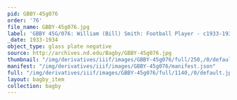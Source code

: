 ```yaml
---
pid: GBBY-45g076
order: '76'
file_name: GBBY-45g076.jpg
label: 'GBBY 45G/076: William (Bill) Smith: Football Player - c1933-1934'
_date: 1933-1934
object_type: glass plate negative
source: http://archives.nd.edu/Bagby/GBBY-45g076.jpg
thumbnail: "/img/derivatives/iiif/images/GBBY-45g076/full/250,/0/default.jpg"
manifest: "/img/derivatives/iiif/images/GBBY-45g076/manifest.json"
full: "/img/derivatives/iiif/images/GBBY-45g076/full/1140,/0/default.jpg"
layout: bagby_item
collection: bagby
---
```

